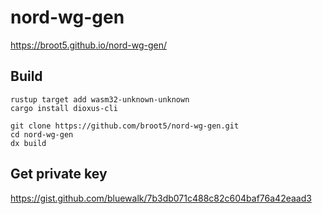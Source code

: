 # nord-wg-gen

https://broot5.github.io/nord-wg-gen/

## Build
```console
rustup target add wasm32-unknown-unknown
cargo install dioxus-cli

git clone https://github.com/broot5/nord-wg-gen.git
cd nord-wg-gen
dx build
```

## Get private key
https://gist.github.com/bluewalk/7b3db071c488c82c604baf76a42eaad3